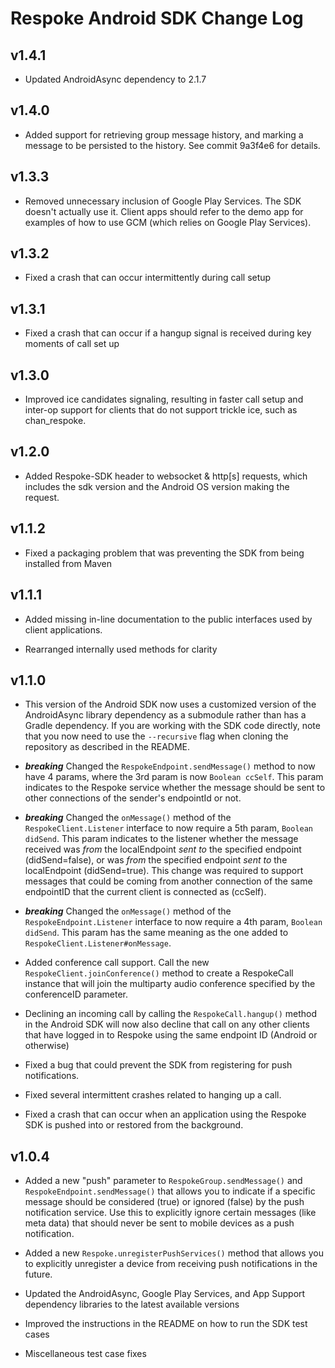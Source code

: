 Respoke Android SDK Change Log
==============================

v1.4.1
------
* Updated AndroidAsync dependency to 2.1.7

v1.4.0
------

* Added support for retrieving group message history, and marking a message to be persisted
to the history. See commit 9a3f4e6 for details.

v1.3.3
------

* Removed unnecessary inclusion of Google Play Services. The SDK doesn't actually use it. Client 
apps should refer to the demo app for examples of how to use GCM (which relies on Google Play 
Services).

v1.3.2
------

* Fixed a crash that can occur intermittently during call setup

v1.3.1
------

* Fixed a crash that can occur if a hangup signal is received during key moments of call set up

v1.3.0
------

* Improved ice candidates signaling, resulting in faster call setup and inter-op support for
clients that do not support trickle ice, such as chan_respoke.

v1.2.0
------

* Added Respoke-SDK header to websocket & http[s] requests, which includes the sdk version
and the Android OS version making the request.

v1.1.2
------

* Fixed a packaging problem that was preventing the SDK from being installed from Maven

v1.1.1
------

* Added missing in-line documentation to the public interfaces used by client applications.

* Rearranged internally used methods for clarity

v1.1.0
------

* This version of the Android SDK now uses a customized version of the AndroidAsync library 
dependency as a submodule rather than has a Gradle dependency. If you are working with the SDK 
code directly, note that you now need to use the `--recursive` flag when cloning the repository as 
described in the README.

* ***breaking*** Changed the `RespokeEndpoint.sendMessage()` method to now have 4 params,
where the 3rd param is now `Boolean ccSelf`. This param indicates to the Respoke service whether the
message should be sent to other connections of the sender's endpointId or not.

* ***breaking*** Changed the `onMessage()` method of the `RespokeClient.Listener` interface to now require
a 5th param, `Boolean didSend`. This param indicates to the listener whether the message received
was *from* the localEndpoint *sent to* the specified endpoint (didSend=false), or was *from* the
specified endpoint *sent to* the localEndpoint (didSend=true). This change was required to support
messages that could be coming from another connection of the same endpointID that the current client
is connected as (ccSelf).

* ***breaking*** Changed the `onMessage()` method of the `RespokeEndpoint.Listener` interface to now
require a 4th param, `Boolean didSend`. This param has the same meaning as the one added to
`RespokeClient.Listener#onMessage`.

* Added conference call support. Call the new `RespokeClient.joinConference()` method to create a 
RespokeCall instance that will join the multiparty audio conference specified by the conferenceID 
parameter.

* Declining an incoming call by calling the `RespokeCall.hangup()` method in the Android SDK will now also decline that call on any other clients that have logged in to Respoke using the same endpoint ID (Android or otherwise)

* Fixed a bug that could prevent the SDK from registering for push notifications.

* Fixed several intermittent crashes related to hanging up a call.

* Fixed a crash that can occur when an application using the Respoke SDK is pushed into or restored 
from the background.

v1.0.4
------

* Added a new "push" parameter to `RespokeGroup.sendMessage()` and `RespokeEndpoint.sendMessage()`
that allows you to indicate if a specific message should be considered (true) or ignored (false) by
the push notification service. Use this to explicitly ignore certain messages (like meta data) that
should never be sent to mobile devices as a push notification.

* Added a new `Respoke.unregisterPushServices()` method that allows you to explicitly unregister a
device from receiving push notifications in the future.

* Updated the AndroidAsync, Google Play Services, and App Support dependency libraries to the latest
available versions

* Improved the instructions in the README on how to run the SDK test cases

* Miscellaneous test case fixes
